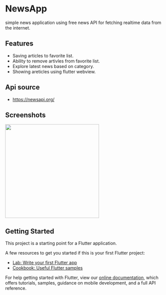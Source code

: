 # NewsApp

simple news application using free news API for fetching realtime data from the internet.

## Features
- Saving articles to favorite list.
- Ability to remove artivles from favorite list.
- Explore latest news based on category.
- Showing areticles using flutter webview.

## Api source

- https://newsapi.org/

## Screenshots
<img src='images/screen1.gif' width="300" />


## Getting Started

This project is a starting point for a Flutter application.

A few resources to get you started if this is your first Flutter project:

- [Lab: Write your first Flutter app](https://flutter.dev/docs/get-started/codelab)
- [Cookbook: Useful Flutter samples](https://flutter.dev/docs/cookbook)

For help getting started with Flutter, view our
[online documentation](https://flutter.dev/docs), which offers tutorials,
samples, guidance on mobile development, and a full API reference.
